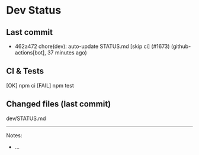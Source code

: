 # Dev Status

## Last commit
- 462a472 chore(dev): auto-update STATUS.md [skip ci] (#1673) (github-actions[bot], 37 minutes ago)
## CI & Tests
[OK] npm ci
[FAIL] npm test

## Changed files (last commit)
dev/STATUS.md

---
Notes:
- ...
